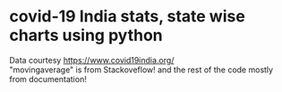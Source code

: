 # covid-19 India stats, state wise charts using python 
Data  courtesy https://www.covid19india.org/ <br>
"movingaverage" is from Stackoveflow! and the rest of the code mostly from documentation!
